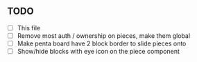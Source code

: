 ## TODO

* [ ] This file
* [ ] Remove most auth / ownership on pieces, make them global
* [ ] Make penta board have 2 block border to slide pieces onto
* [ ] Show/hide blocks with eye icon on the piece component
